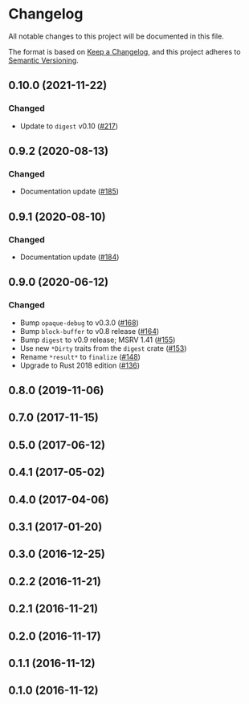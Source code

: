# Changelog

All notable changes to this project will be documented in this file.

The format is based on [Keep a Changelog](https://keepachangelog.com/en/1.0.0/),
and this project adheres to [Semantic Versioning](https://semver.org/spec/v2.0.0.html).

## 0.10.0 (2021-11-22)
### Changed
- Update to `digest` v0.10 ([#217])

[#217]: https://github.com/RustCrypto/hashes/pull/217

## 0.9.2 (2020-08-13)
### Changed
- Documentation update ([#185])

[#185]: https://github.com/RustCrypto/hashes/pull/185

## 0.9.1 (2020-08-10)
### Changed
- Documentation update ([#184])

[#184]: https://github.com/RustCrypto/hashes/pull/184

## 0.9.0 (2020-06-12)
### Changed
- Bump `opaque-debug` to v0.3.0 ([#168])
- Bump `block-buffer` to v0.8 release ([#164])
- Bump `digest` to v0.9 release; MSRV 1.41 ([#155])
- Use new `*Dirty` traits from the `digest` crate ([#153])
- Rename `*result*` to `finalize` ([#148])
- Upgrade to Rust 2018 edition ([#136])

[#168]: https://github.com/RustCrypto/hashes/pull/168
[#164]: https://github.com/RustCrypto/hashes/pull/164
[#155]: https://github.com/RustCrypto/hashes/pull/155
[#153]: https://github.com/RustCrypto/hashes/pull/153
[#148]: https://github.com/RustCrypto/hashes/pull/148
[#136]: https://github.com/RustCrypto/hashes/pull/148

## 0.8.0 (2019-11-06)

## 0.7.0 (2017-11-15)

## 0.5.0 (2017-06-12)

## 0.4.1 (2017-05-02)

## 0.4.0 (2017-04-06)

## 0.3.1 (2017-01-20)

## 0.3.0 (2016-12-25)

## 0.2.2 (2016-11-21)

## 0.2.1 (2016-11-21)

## 0.2.0 (2016-11-17)

## 0.1.1 (2016-11-12)

## 0.1.0 (2016-11-12)
